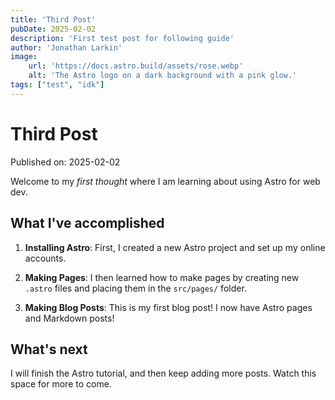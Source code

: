 ```yaml
---
title: 'Third Post'
pubDate: 2025-02-02
description: 'First test post for following guide'
author: 'Jonathan Larkin'
image:
    url: 'https://docs.astro.build/assets/rose.webp'
    alt: 'The Astro logo on a dark background with a pink glow.'
tags: ["test", "idk"]
---
```

# Third Post

Published on: 2025-02-02

Welcome to my _first thought_ where I am learning about using Astro for web dev. 

## What I've accomplished

1. **Installing Astro**: First, I created a new Astro project and set up my online accounts.

2. **Making Pages**: I then learned how to make pages by creating new `.astro` files and placing them in the `src/pages/` folder.

3. **Making Blog Posts**: This is my first blog post! I now have Astro pages and Markdown posts!

## What's next

I will finish the Astro tutorial, and then keep adding more posts. Watch this space for more to come.
